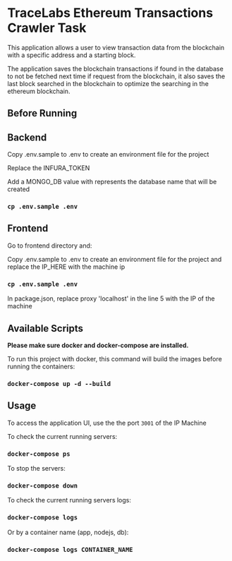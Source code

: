 # TraceLabs Ethereum Transactions Crawler Task 

This application allows a user to view transaction data from the blockchain with a specific address and a starting block.

The application saves the blockchain transactions if found in the database to not be fetched next time if request from the blockchain, it also saves the last block searched in the blockchain to optimize the searching in the ethereum blockchain.

## Before Running

## Backend

Copy .env.sample to .env to create an environment file for the project 

Replace the INFURA_TOKEN

Add a MONGO_DB value with represents the database name that will be created

### `cp .env.sample .env`

## Frontend

Go to frontend directory and:

Copy .env.sample to .env to create an environment file for the project and replace the IP_HERE with the machine ip

### `cp .env.sample .env`

In package.json, replace proxy 'localhost' in the line 5 with the IP of the machine 


## Available Scripts

**Please make sure docker and docker-compose are installed.**

To run this project with docker, this command will build the images before running the containers:

### `docker-compose up -d --build`

## Usage

To access the application UI, use the the port `3001` of the IP Machine

To check the current running servers:

### `docker-compose ps`

To stop the servers:

### `docker-compose down`

To check the current running servers logs:

### `docker-compose logs`

Or by a container name (app, nodejs, db):

### `docker-compose logs CONTAINER_NAME`

